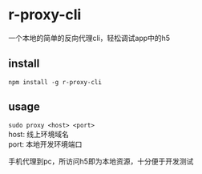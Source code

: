 # r-proxy-cli
一个本地的简单的反向代理cli，轻松调试app中的h5

## install
`npm install -g r-proxy-cli`

## usage
`sudo proxy <host> <port>`  
host: 线上环境域名  
port: 本地开发环境端口

手机代理到pc，所访问h5即为本地资源，十分便于开发测试
